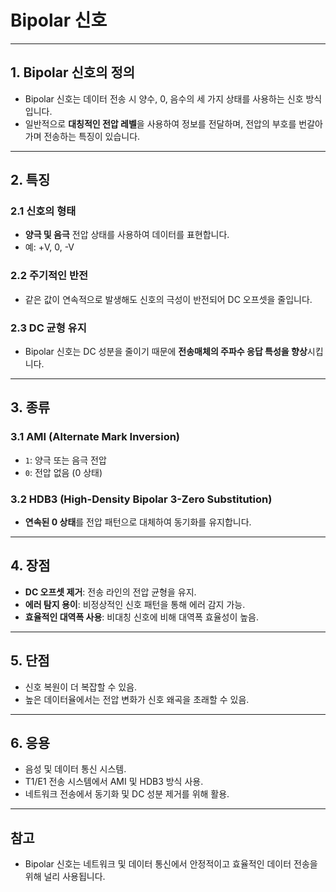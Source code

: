 # Bipolar 신호

---

## 1. Bipolar 신호의 정의
- Bipolar 신호는 데이터 전송 시 양수, 0, 음수의 세 가지 상태를 사용하는 신호 방식입니다.
- 일반적으로 **대칭적인 전압 레벨**을 사용하여 정보를 전달하며, 전압의 부호를 번갈아 가며 전송하는 특징이 있습니다.

---

## 2. 특징
### 2.1 신호의 형태
- **양극 및 음극** 전압 상태를 사용하여 데이터를 표현합니다.
- 예: +V, 0, -V

### 2.2 주기적인 반전
- 같은 값이 연속적으로 발생해도 신호의 극성이 반전되어 DC 오프셋을 줄입니다.

### 2.3 DC 균형 유지
- Bipolar 신호는 DC 성분을 줄이기 때문에 **전송매체의 주파수 응답 특성을 향상**시킵니다.

---

## 3. 종류
### 3.1 AMI (Alternate Mark Inversion)
- `1`: 양극 또는 음극 전압
- `0`: 전압 없음 (0 상태)

### 3.2 HDB3 (High-Density Bipolar 3-Zero Substitution)
- **연속된 0 상태**를 전압 패턴으로 대체하여 동기화를 유지합니다.

---

## 4. 장점
- **DC 오프셋 제거**: 전송 라인의 전압 균형을 유지.
- **에러 탐지 용이**: 비정상적인 신호 패턴을 통해 에러 감지 가능.
- **효율적인 대역폭 사용**: 비대칭 신호에 비해 대역폭 효율성이 높음.

---

## 5. 단점
- 신호 복원이 더 복잡할 수 있음.
- 높은 데이터율에서는 전압 변화가 신호 왜곡을 초래할 수 있음.

---

## 6. 응용
- 음성 및 데이터 통신 시스템.
- T1/E1 전송 시스템에서 AMI 및 HDB3 방식 사용.
- 네트워크 전송에서 동기화 및 DC 성분 제거를 위해 활용.

---

## 참고
- Bipolar 신호는 네트워크 및 데이터 통신에서 안정적이고 효율적인 데이터 전송을 위해 널리 사용됩니다.
